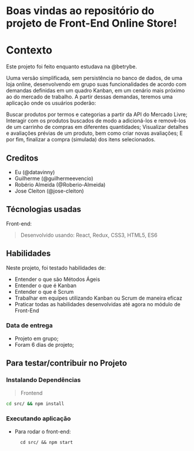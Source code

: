# Boas vindas ao repositório do projeto de Front-End Online Store!

# Contexto
Este projeto foi feito enquanto estudava na @betrybe.

Uuma versão simplificada, sem persistência no banco de dados, de uma loja online, desenvolvendo em grupo suas funcionalidades de acordo com demandas definidas em um quadro Kanban, em um cenário mais próximo ao do mercado de trabalho. A partir dessas demandas, teremos uma aplicação onde os usuários poderão:

Buscar produtos por termos e categorias a partir da API do Mercado Livre;
Interagir com os produtos buscados de modo a adicioná-los e removê-los de um carrinho de compras em diferentes quantidades;
Visualizar detalhes e avaliações prévias de um produto, bem como criar novas avaliações;
E por fim, finalizar a compra (simulada) dos itens selecionados.

## Creditos
- Eu (@datavinny)
- Guilherme (@guilhermeevencio) 
- Robério Almeida (@Roberio-Almeida)
- Jose Cleiton (@jose-cleiton)
## Técnologias usadas

Front-end:
> Desenvolvido usando: React, Redux, CSS3, HTML5, ES6
## Habilidades

Neste projeto, foi testado habilidades de:

- Entender o que são Métodos Ágeis
- Entender o que é Kanban
- Entender o que é Scrum
- Trabalhar em equipes utilizando Kanban ou Scrum de maneira eficaz
- Praticar todas as habilidades desenvolvidas até agora no módulo de Front-End

### Data de entrega

- Projeto em grupo;
- Foram 6 dias de projeto;

## Para testar/contribuir no Projeto

### Instalando Dependências

> Frontend
```bash
cd src/ && npm install
``` 
### Executando aplicação

* Para rodar o front-end:

  ```
    cd src/ && npm start
  ```
